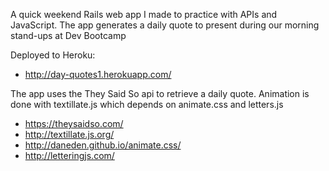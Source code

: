 
A quick weekend Rails web app I made to practice with APIs and JavaScript.  The app generates a daily quote to present during our morning stand-ups at Dev Bootcamp

Deployed to Heroku:
* http://day-quotes1.herokuapp.com/

The app uses the They Said So api to retrieve a daily quote.  Animation is done with textillate.js which depends on animate.css and letters.js

* https://theysaidso.com/
* http://textillate.js.org/
* http://daneden.github.io/animate.css/
* http://letteringjs.com/
